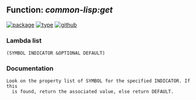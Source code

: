 ## Function: ***common-lisp:get***
[![package](https://img.shields.io/badge/Package-COMMON--LISP-5f9ea0.svg?style=social&colorA=999999)](../) [![type](https://img.shields.io/badge/Type-Function-5f9ea0.svg?style=social&colorA=999999)](../#function) [![github](https://img.shields.io/badge/GitHub-View_the_source-5f9ea0.svg?style=social&colorA=999999&logo=github)](https://github.com/sbcl/sbcl/blob/master/src/code/symbol.lisp/) 
### Lambda list
```
(SYMBOL INDICATOR &OPTIONAL DEFAULT)
```
### Documentation
```
Look on the property list of SYMBOL for the specified INDICATOR. If this
  is found, return the associated value, else return DEFAULT.
```
